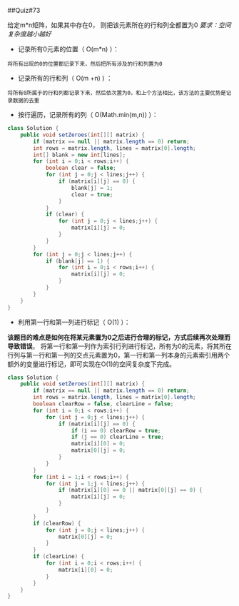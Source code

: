 ##Quiz#73

给定m*n矩阵，如果其中存在0， 则把该元素所在的行和列全都置为0
*要求：空间复杂度越小越好*

* 记录所有0元素的位置（ O(m*n) ）：

```
将所有出现的0的位置都记录下来，然后把所有涉及的行和列置为0
```	

* 记录所有的行和列（ O(m +n) ) ：

```
将所有0所属于的行和列都记录下来，然后依次置为0，和上个方法相比，该方法的主要优势是记录数据的去重
```

* 按行遍历，记录所有的列（ O(Math.min(m,n)) ）：

```java
class Solution {
    public void setZeroes(int[][] matrix) {
        if (matrix == null || matrix.length == 0) return;
        int rows = matrix.length, lines = matrix[0].length;
        int[] blank = new int[lines];
        for (int i = 0;i < rows;i++) {
            boolean clear = false;
            for (int j = 0;j < lines;j++) {
                if (matrix[i][j] == 0) {
                    blank[j] = 1;
                    clear = true;
                }
            }
            if (clear) {
                for (int j = 0;j < lines;j++) {
                    matrix[i][j] = 0;
                }
            }
        }
        for (int j = 0;j < lines;j++) {
            if (blank[j] == 1) {
                for (int i = 0;i < rows;i++) {
                    matrix[i][j] = 0;
                }
            }
        }
    }
}
```

* 利用第一行和第一列进行标记（ O(1) ）：

**该题目的难点是如何在将某元素置为0之后进行合理的标记，方式后续再次处理而导致错误**， 将第一行和第一列作为索引行列进行标记，所有为0的元素，将其所在行列与第一行和第一列的交点元素置为0，第一行和第一列本身的元素索引用两个额外的变量进行标记，即可实现在O(1)的空间复杂度下完成。

```java
class Solution {
    public void setZeroes(int[][] matrix) {
        if (matrix == null || matrix.length == 0) return;
        int rows = matrix.length, lines = matrix[0].length;
        boolean clearRow = false, clearLine = false;
        for (int i = 0;i < rows;i++) {
            for (int j = 0;j < lines;j++) {
                if (matrix[i][j] == 0) {
                    if (i == 0) clearRow = true;
                    if (j == 0) clearLine = true;
                    matrix[i][0] = 0;
                    matrix[0][j] = 0;
                }
            }
        }
        for (int i = 1;i < rows;i++) {
            for (int j = 1;j < lines;j++) {
                if (matrix[i][0] == 0 || matrix[0][j] == 0) {
                    matrix[i][j] = 0;
                }
            }
        }
        if (clearRow) {
            for (int j = 0;j < lines;j++) {
                matrix[0][j] = 0;
            }
        }
        if (clearLine) {
            for (int i = 0;i < rows;i++) {
                matrix[i][0] = 0;
            }
        }
    }
}
```

	